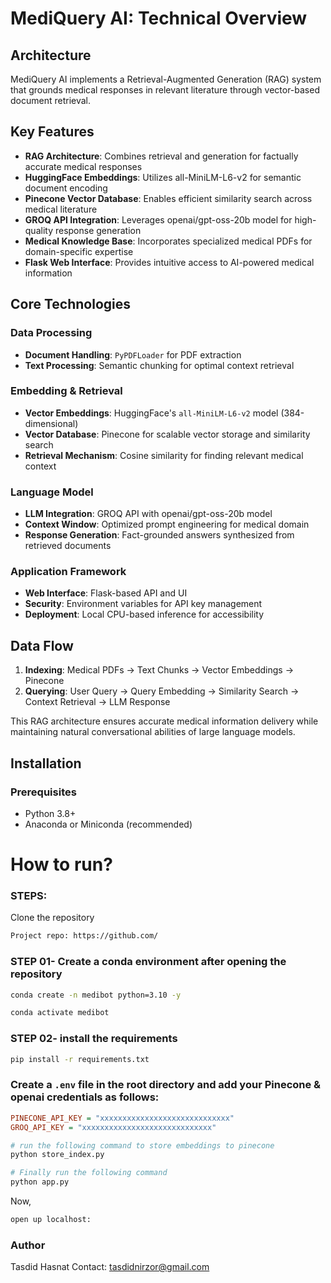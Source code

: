 
# MediQuery AI: Technical Overview

## Architecture
MediQuery AI implements a Retrieval-Augmented Generation (RAG) system that grounds medical responses in relevant literature through vector-based document retrieval.

## Key Features

- **RAG Architecture**: Combines retrieval and generation for factually accurate medical responses
- **HuggingFace Embeddings**: Utilizes all-MiniLM-L6-v2 for semantic document encoding
- **Pinecone Vector Database**: Enables efficient similarity search across medical literature
- **GROQ API Integration**: Leverages openai/gpt-oss-20b model for high-quality response generation
- **Medical Knowledge Base**: Incorporates specialized medical PDFs for domain-specific expertise
- **Flask Web Interface**: Provides intuitive access to AI-powered medical information

## Core Technologies

### Data Processing
- **Document Handling**: `PyPDFLoader` for PDF extraction
- **Text Processing**: Semantic chunking for optimal context retrieval

### Embedding & Retrieval
- **Vector Embeddings**: HuggingFace's `all-MiniLM-L6-v2` model (384-dimensional)
- **Vector Database**: Pinecone for scalable vector storage and similarity search
- **Retrieval Mechanism**: Cosine similarity for finding relevant medical context

### Language Model
- **LLM Integration**: GROQ API with openai/gpt-oss-20b model
- **Context Window**: Optimized prompt engineering for medical domain
- **Response Generation**: Fact-grounded answers synthesized from retrieved documents

### Application Framework
- **Web Interface**: Flask-based API and UI
- **Security**: Environment variables for API key management
- **Deployment**: Local CPU-based inference for accessibility

## Data Flow
1. **Indexing**: Medical PDFs → Text Chunks → Vector Embeddings → Pinecone
2. **Querying**: User Query → Query Embedding → Similarity Search → Context Retrieval → LLM Response

This RAG architecture ensures accurate medical information delivery while maintaining natural conversational abilities of large language models.



## Installation

### Prerequisites
- Python 3.8+
- Anaconda or Miniconda (recommended)

# How to run?
### STEPS:

Clone the repository

```bash
Project repo: https://github.com/
```


### STEP 01- Create a conda environment after opening the repository

```bash
conda create -n medibot python=3.10 -y
```

```bash
conda activate medibot
```


### STEP 02- install the requirements
```bash
pip install -r requirements.txt
```


### Create a `.env` file in the root directory and add your Pinecone & openai credentials as follows:

```ini
PINECONE_API_KEY = "xxxxxxxxxxxxxxxxxxxxxxxxxxxxx"
GROQ_API_KEY = "xxxxxxxxxxxxxxxxxxxxxxxxxxxxx"
```


```bash
# run the following command to store embeddings to pinecone
python store_index.py
```

```bash
# Finally run the following command
python app.py
```

Now,
```bash
open up localhost:
```


### Author
Tasdid Hasnat 
Contact: tasdidnirzor@gmail.com



